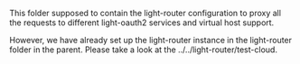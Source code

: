 This folder supposed to contain the light-router configuration to proxy all the requests to different light-oauth2 services and virtual host support. 

However, we have already set up the light-router instance in the light-router folder in the parent. Please take a look at the ../../light-router/test-cloud. 

